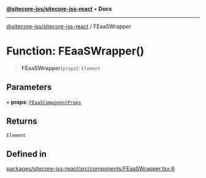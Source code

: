 [**@sitecore-jss/sitecore-jss-react**](../README.md) • **Docs**

***

[@sitecore-jss/sitecore-jss-react](../README.md) / FEaaSWrapper

# Function: FEaaSWrapper()

> **FEaaSWrapper**(`props`): `Element`

## Parameters

• **props**: [`FEaaSComponentProps`](../type-aliases/FEaaSComponentProps.md)

## Returns

`Element`

## Defined in

[packages/sitecore-jss-react/src/components/FEaaSWrapper.tsx:6](https://github.com/Sitecore/jss/blob/ff400466a8d16483c667d9a837e1247d6192035e/packages/sitecore-jss-react/src/components/FEaaSWrapper.tsx#L6)
